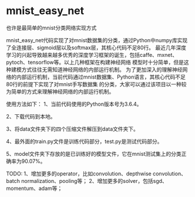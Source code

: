 # mnist_easy_net
也许是最简单的mnist分类网络实现方式

mnist_easy_net代码实现了对mnist数据集的分类，通过Python中numpy库实现了全连接层、sigmoid层以及softmax层，其核心代码不足80行。
最近几年深度学习的兴起导致越来越多优秀的深度学习框架的诞生，包括caffe、mxnet、pytoch、tensorflow等。以上几种框架在构建神经网络
模型时十分简单，但是这种建模方式往往无需知道神经网络的内部运行机制。
为了更加深入的理解神经网络的内部运行机制，当前代码通过mnist数据集、Python语言，其核心代码不足80行的前提下实现了对mnist手写数据集
的分类，大家可以通过该项目以一种较为简单的方式来理解神经网络的内部运行机制。

使用方法如下：
1、当前代码使用的Python版本号为3.6.4。

2、下载代码到本地。

3、将data文件夹下的四个压缩文件解压到data文件夹下。

4、最外面的train.py文件是训练代码部分，test.py是测试代码部分。

5、model文件夹下存放的是已训练好的模型文件，它在mnist测试集上的分类正确率为90.07%。


TODO:
1、增加更多的operator，比如convolution、depthwise convolution、batch normalization、pooling等；
2、增加更多的solver，包括sgd、momentum、adam等；
